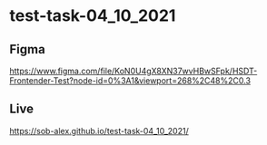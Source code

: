 # test-task-04_10_2021
## Figma
https://www.figma.com/file/KoN0U4gX8XN37wvHBwSFpk/HSDT-Frontender-Test?node-id=0%3A1&viewport=268%2C48%2C0.3
## Live
https://sob-alex.github.io/test-task-04_10_2021/

